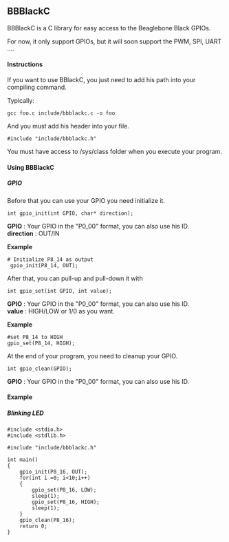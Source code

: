 ## BBBlackC

BBBlackC is a C library for easy access to the Beaglebone Black GPIOs.

For now, it only support GPIOs, but it will soon support the PWM, SPI, UART ....

#### Instructions

If you want to use BBlackC, you just need to add his path into your compiling command.

Typically:
```
gcc foo.c include/bbblackc.c -o foo
```

And you must add his header into your file.
```
#include "include/bbblackc.h"
```

You must have access to /sys/class folder when you execute your program. 
#### Using BBBlackC

##### GPIO

Before that you can use your GPIO you need initialize it.

	int gpio_init(int GPIO, char* direction);

**GPIO** : Your GPIO in the "P0_00" format, you can also use his ID.  
**direction** : OUT/IN

**Example**
```
# Initialize P8_14 as output
 gpio_init(P8_14, OUT);
```

After that, you can pull-up and pull-down it with
```
int gpio_set(int GPIO, int value);
```
**GPIO** : Your GPIO in the "P0_00" format, you can also use his ID.  
**value** : HIGH/LOW or 1/0 as you want.

**Example**
```
#set P8_14 to HIGH
gpio_set(P8_14, HIGH);
```
At the end of your program, you need to cleanup your GPIO.

```
int gpio_clean(GPIO);
```
**GPIO** : Your GPIO in the "P0_00" format, you can also use his ID.  

#### Example
##### Blinking LED
```
#include <stdio.h>
#include <stdlib.h>

#include "include/bbblackc.h"

int main()
{
	gpio_init(P8_16, OUT);
	for(int i =0; i<10;i++)
	{
		gpio_set(P8_16, LOW);
		sleep(1);	
		gpio_set(P8_16, HIGH);
		sleep(1);	
	}
	gpio_clean(P8_16);
	return 0;
}
```